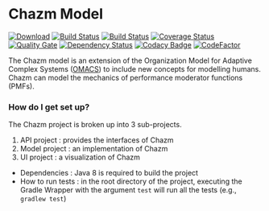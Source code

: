 # Chazm Model

[![Download][bt-img]][bt-lnk]
[![Build Status][bs1-img]][bs1-lnk]
[![Build Status][bs2-img]][bs2-lnk]
[![Coverage Status][cs-img]][cs-lnk]
[![Quality Gate][qg-img]][qg-lnk]
[![Dependency Status][ds-img]][ds-lnk]
[![Codacy Badge](https://api.codacy.com/project/badge/Grade/21b1b8b1232a4551ad8095d66d4c2abb)](https://app.codacy.com/app/RuntimeModels/chazm?utm_source=github.com&utm_medium=referral&utm_content=RuntimeModels/chazm&utm_campaign=Badge_Grade_Dashboard)
[![CodeFactor](https://www.codefactor.io/repository/github/runtimemodels/chazm/badge)](https://www.codefactor.io/repository/github/runtimemodels/chazm)

The Chazm model is an extension of the Organization Model for Adaptive Complex Systems ([OMACS](http://macr.cs.ksu.edu/projects/omacs.html)) to include new concepts for modelling humans.
Chazm can model the mechanics of performance moderator functions (PMFs).

### How do I get set up? ###

The Chazm project is broken up into 3 sub-projects.

1. API project
: provides the interfaces of Chazm
2. Model project
: an implementation of Chazm
3. UI project
: a visualization of Chazm

* Dependencies
: Java 8 is required to build the project
* How to run tests
: in the root directory of the project, executing the Gradle Wrapper with the argument `test` will run all the tests (e.g., `gradlew test`)


[bt-img]: https://api.bintray.com/packages/runtimemodels/maven/chazm/images/download.svg
[bt-lnk]: https://bintray.com/runtimemodels/maven/chazm/_latestVersion
[bs1-img]: https://travis-ci.org/RuntimeModels/chazm.svg?branch=master
[bs1-lnk]: https://travis-ci.org/RuntimeModels/chazm
[bs2-img]: https://ci.appveyor.com/api/projects/status/uvme2qd0jlr7y23d?svg=true
[bs2-lnk]: https://ci.appveyor.com/project/RuntimeModels/chazm
[cs-img]: https://coveralls.io/repos/RuntimeModels/chazm/badge.svg?branch=master&service=github
[cs-lnk]: https://coveralls.io/github/RuntimeModels/chazm?branch=master
[qg-img]: https://sonarqube.com/api/badges/gate?key=chazm
[qg-lnk]: https://sonarqube.com/dashboard/index/chazm
[ds-img]: https://www.versioneye.com/user/projects/58437f341f3a6d020e15729f/badge.svg?style=flat-square
[ds-lnk]: https://www.versioneye.com/user/projects/58437f341f3a6d020e15729f
